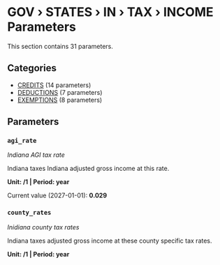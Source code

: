 # GOV › STATES › IN › TAX › INCOME Parameters

This section contains 31 parameters.

## Categories

- [CREDITS](credits/index.md) (14 parameters)
- [DEDUCTIONS](deductions/index.md) (7 parameters)
- [EXEMPTIONS](exemptions/index.md) (8 parameters)

## Parameters

### `agi_rate`
*Indiana AGI tax rate*

Indiana taxes Indiana adjusted gross income at this rate.

**Unit: /1 | Period: year**

Current value (2027-01-01): **0.029**


### `county_rates`
*Inidiana county tax rates*

Indiana taxes adjusted gross income at these county specific tax rates.

**Unit: /1 | Period: year**


